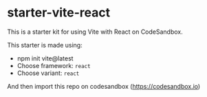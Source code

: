 # starter-vite-react

This is a starter kit for using Vite with React on CodeSandbox.

This starter is made using:
- npm init vite@latest
- Choose framework: `react`
- Choose variant: `react`

And then import this repo on codesandbox (https://codesandbox.io)
